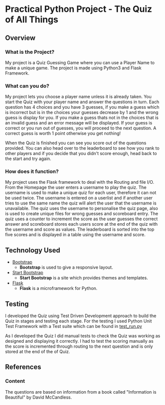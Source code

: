 # Practical Python Project - The Quiz of All Things 

## Overview

### What is the Project?

My project is a Quiz Guessing Game where you can use a Player Name to make a unique game. The project is made using Python3 and Flask Framework.

### What can you do?

My project lets you choose a player name unless it is already taken. You start the Quiz with your player name and answer the questions in turn. Each question has 4 choices and you have 3 guesses, 
if you make a guess which is incorrect but is in the choices your guesses decrease by 1 and the wrong guess is display for you. If you make a guess thats not in the choices that is an invalid guess and
an error message will be displayed. If your guess is correct or you run out of guesses, you will proceed to the next question. A correct guess is worth 1 point otherwise you get nothing!

When the Quiz is finished you can see you score out of the questions provided. You can also head over to the leaderboard to see how you rank to other players and if you decide that you didn't score enough,
head back to the start and try again.

###  How does it function?

My project uses the Flask framework to deal with the Routing and file I/O. From the Homepage the user enters a username to play the quiz. The username is used to make a unique quiz for each user,
therefore it can not be used twice. The username is entered on a userlist and if another user tries to use the same name the quiz will alert the user that the username is unavailable. The quiz uses
the username to personalise the quiz page, also is used to create unique files for wrong guesses and scoreboard entry. The quiz uses a counter to increment the score as the user guesses the correct answer
and scoreboard stores each users score at the end of the quiz with the username and score as values. The leaderboard is sorted into the top five scores and is displayed in a table using the username and score.

## Technology Used

- [Bootstrap](http://getbootstrap.com/)
    - **Bootstrap** is used to give a responsive layout.
- [Start Bootstrap](https://startbootstrap.com/)
    - **Start Bootstrap** is a site which provides themes and templates.
- [Flask](http://flask.pocoo.org/)
    - **Flask** is a microframework for Python.
 
## Testing

I developed the Quiz using Test Driven Development approach to build the Quiz in stages and testing each stage. For the testing I used Python Unit Test Framework with a Test suite 
which can be found in [test_run.py](/test_run.py/)

As I developed the Quiz I did manual tests to check the Quiz was working as designed and displaying it correctly. I had to test the scoring manually as the score is incremented through routing
to the next question and is only stored at the end of the of Quiz. 

## References

### Content

The questions are based on information from a book called "Information is Beautiful" by David McCandless. 